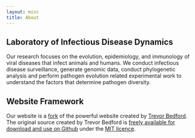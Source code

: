 ```yaml
---
layout: misc
title: About
---
```


## Laboratory of Infectious Disease Dynamics
Our research focuses on the evolution, epidemiology, and immunology of viral diseases that infect animals and humans. We conduct infectious disease surveillance, generate genomic data, conduct phylogenetic analysis and perform pathogen evolution related experimental work to understand the factors that determine pathogen diversity. 

## Website Framework
Our website is a [fork](https://help.github.com/articles/fork-a-repo/) of the powerful website created by [Trevor Bedford](http://bedford.io). The original source created by Trevor Bedford is [freely available for download and use on Github](https://github.com/blab/blotter) under the [MIT licence](http://opensource.org/licenses/MIT).
